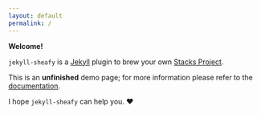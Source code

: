 ```yaml
---
layout: default
permalink: /
---
```


**Welcome!**

`jekyll-sheafy` is a [Jekyll][jekyll-url] plugin to brew your own [Stacks Project][stacks-url].

This is an **unfinished** demo page; for more information please refer to the [documentation][jekyll-sheafy-doc-url].

[jekyll-url]: https://jekyllrb.com/
[stacks-url]: https://stacks.math.columbia.edu/
[jekyll-sheafy-doc-url]: https://github.com/paolobrasolin/jekyll-sheafy#readme

I hope `jekyll-sheafy` can help you. ❤️
